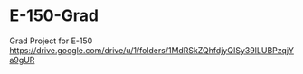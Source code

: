 # E-150-Grad
Grad Project for E-150
https://drive.google.com/drive/u/1/folders/1MdRSkZQhfdjyQISy39ILUBPzqjYa9gUR
